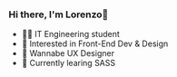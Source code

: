 ### Hi there, I'm Lorenzo👋
- 👨‍💻 IT Engineering student 
- 🔭 Interested in Front-End Dev & Design
- 📱 Wannabe UX Designer
- 🌱 Currently learing SASS 

